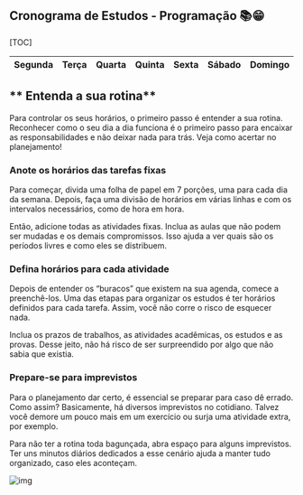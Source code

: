 ## Cronograma de Estudos - Programação 📚😁



[TOC]

| Segunda | Terça | Quarta | Quinta | Sexta | Sábado | Domingo |
| ------- | ----- | ------ | ------ | ----- | ------ | ------- |

## ** Entenda a sua rotina**

Para controlar os seus horários, o primeiro passo é entender a sua rotina. Reconhecer como o seu dia a dia funciona é o primeiro passo para encaixar as responsabilidades e não deixar nada para trás. Veja como acertar no planejamento!

### **Anote os horários das tarefas fixas**

Para começar, divida uma folha de papel em 7 porções, uma para cada dia da semana. Depois, faça uma divisão de horários em várias linhas e com os intervalos necessários, como de hora em hora.

Então, adicione todas as atividades fixas. Inclua as aulas que não podem ser mudadas e os demais compromissos. Isso ajuda a ver quais são os períodos livres e como eles se distribuem.

### **Defina horários para cada atividade**

Depois de entender os “buracos” que existem na sua agenda, comece a preenchê-los. Uma das etapas para organizar os estudos é ter horários definidos para cada tarefa. Assim, você não corre o risco de esquecer nada.

Inclua os prazos de trabalhos, as atividades acadêmicas, os estudos e as provas. Desse jeito, não há risco de ser surpreendido por algo que não sabia que existia.

### **Prepare-se para imprevistos**

Para o planejamento dar certo, é essencial se preparar para caso dê errado. Como assim? Basicamente, há diversos imprevistos no cotidiano. Talvez você demore um pouco mais em um exercício ou surja uma atividade extra, por exemplo.

Para não ter a rotina toda bagunçada, abra espaço para alguns imprevistos. Ter uns minutos diários dedicados a esse cenário ajuda a manter tudo organizado, caso eles aconteçam.

![img](https://media.tenor.com/images/0f3045c638ec4d9ad70e020e027550bf/tenor.gif)